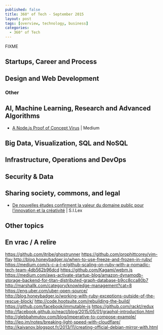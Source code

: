 ```yaml
---
published: false
title: 360° of Tech - September 2015
layout: post
tags: [overview, technology, business]
categories:
  - 360° of Tech
---
```


FIXME



Startups, Career and Process
----------------------------


Design and Web Development
--------------------------



### Other



AI, Machine Learning, Research and Advanced Algorithms
------------------------------------------------------

* [A Node.js Proof of Concept Virus](
  https://medium.com/node-and-beyond/a-node-js-proof-of-concept-virus-df6772afaaff)
  | Medium
  <i data-tag="nodejs virus proof-of-concept first"></i>


Big Data, Visualization, SQL and NoSQL
--------------------------------------



Infrastructure, Operations and DevOps
-------------------------------------


Security & Data
---------------


Sharing society, commons, and legal
-----------------------------------

* [De nouvelles études confirment la valeur du domaine public pour l’innovation et la créativité](
  http://scinfolex.com/2015/07/24/de-nouvelles-etudes-confirment-la-valeur-du-domaine-public-pour-linnovation-et-la-creativite/)
  | S.I.Lex
  <i data-tag="value strategy scope impact detail"></i>


Other topics
------------


En vrac / A relire
------------------

https://github.com/jtribe/ghostrunner
https://github.com/prophittcorey/vim-flay
http://blog.honeybadger.io/when-to-use-freeze-and-frozen-in-ruby/
https://medium.com/s-c-a-l-e/github-scaling-on-ruby-with-a-nomadic-tech-team-4db562b96dcd
https://github.com/Kagami/webm.js
https://medium.com/aws-activate-startup-blog/amazon-dynamodb-storage-backend-for-titan-distributed-graph-database-b9cc8cca80b7
http://marshallk.com/category/knowledge-management?cat=8
https://eng.uber.com/uber-open-source/
http://blog.honeybadger.io/working-with-ruby-exceptions-outside-of-the-rescue-block/
http://code.hootsuite.com/rebuilding-the-build/
https://github.com/facebook/immutable-js
https://github.com/rackt/redux
http://facebook.github.io/react/blog/2015/05/01/graphql-introduction.html
http://glebbahmutov.com/blog/imperative-to-compose-example/
http://leo.im/notes/breaking-light-speed-with-cloudflare/
http://kaivanov.blogspot.fr/2013/11/creating-official-debian-mirror-with.html

